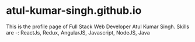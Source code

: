 # atul-kumar-singh.github.io
This is the profile page of Full Stack Web Developer Atul Kumar Singh. Skills are -: ReactJs, Redux, AngularJS, Javascript, NodeJS, Java

